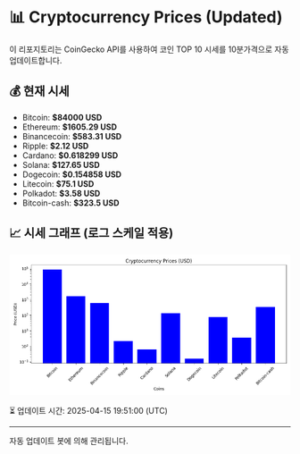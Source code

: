 
# 📊 Cryptocurrency Prices (Updated)

이 리포지토리는 CoinGecko API를 사용하여 코인 TOP 10 시세를 10분가격으로 자동 업데이트합니다.

## 💰 현재 시세
- Bitcoin: **$84000 USD**
- Ethereum: **$1605.29 USD**
- Binancecoin: **$583.31 USD**
- Ripple: **$2.12 USD**
- Cardano: **$0.618299 USD**
- Solana: **$127.65 USD**
- Dogecoin: **$0.154858 USD**
- Litecoin: **$75.1 USD**
- Polkadot: **$3.58 USD**
- Bitcoin-cash: **$323.5 USD**

## 📈 시세 그래프 (로그 스케일 적용)
![Crypto Prices](crypto_prices.png)

⏳ 업데이트 시간: 2025-04-15 19:51:00 (UTC)

---
자동 업데이트 봇에 의해 관리됩니다.
